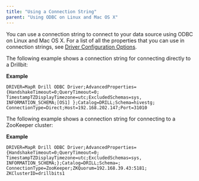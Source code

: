 ```yaml
---
title: "Using a Connection String"
parent: "Using ODBC on Linux and Mac OS X"
---
```

You can use a connection string to connect to your data source using ODBC on Linux and Mac OS X. For a list of
all the properties that you can use in connection strings, see [Driver
Configuration
Options](/docs/driver-configuration-options).

The following example shows a connection string for connecting directly to a
Drillbit:

**Example**

    DRIVER=MapR Drill ODBC Driver;AdvancedProperties= {HandshakeTimeout=0;QueryTimeout=0; TimestampTZDisplayTimezone=utc;ExcludedSchemas=sys, INFORMATION_SCHEMA;[OS1] };Catalog=DRILL;Schema=hivestg; ConnectionType=Direct;Host=192.168.202.147;Port=31010

The following example shows a connection string for connecting to a ZooKeeper
cluster:

**Example**

    DRIVER=MapR Drill ODBC Driver;AdvancedProperties= {HandshakeTimeout=0;QueryTimeout=0; TimestampTZDisplayTimezone=utc;ExcludedSchemas=sys, INFORMATION_SCHEMA;};Catalog=DRILL;Schema=; ConnectionType=ZooKeeper;ZKQuorum=192.168.39.43:5181; ZKClusterID=drillbits1

